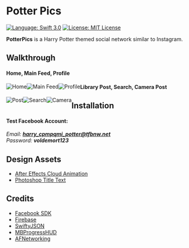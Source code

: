 # Potter Pics

[![Language: Swift 3.0](https://img.shields.io/badge/swift-3.0-orange.svg?style=flat)](https://developer.apple.com/swift) [![License: MIT License](https://img.shields.io/github/license/mashape/apistatus.svg)](https://opensource.org/licenses/MIT)

**PotterPics** is a Harry Potter themed social network similar to Instagram.

## Walkthrough
#### Home, Main Feed, Profile

<div>
<img style="float:left;" src='http://i.imgur.com/QBV9PRg.gif' title='Home' alt='Home'/>
<img style="float:left;" src='http://i.imgur.com/RW69LiJ.gif' title='Main Feed' alt='Main Feed'/>
<img style="float:left;" src='http://i.imgur.com/6Stnwns.gif' title='Profile' alt='Profile'/>
</div>

#### Library Post, Search, Camera Post <br>

<div>
<img style="float:left;" src='http://i.imgur.com/HE6sM7w.gif' title='Post' alt='Post'/>
<img style="float:left;" src='http://i.imgur.com/geqrxUd.gif' title='Search' alt='Search'/>
<img style="float:left;" src='http://i.imgur.com/4KXfHl3.gif' title='Camera' alt='Camera'/>
</div>

## Installation
#### Test Facebook Account:

<i>Email: **harry_cpmpqmi_potter@tfbnw.net** <br>
Password: <b>voldemort123</b></i> <br>

## Design Assets
- [After Effects Cloud Animation](https://drive.google.com/open?id=0B6aOEAXdWnEGanFLS3JORmNDWDA)
- [Photoshop Title Text](https://drive.google.com/open?id=0B6aOEAXdWnEGUnI3N1FQZ0JDOFk)

## Credits
- [Facebook SDK](https://developers.facebook.com/docs/ios/)
- [Firebase](https://firebase.google.com/)
- [SwiftyJSON](https://github.com/SwiftyJSON/SwiftyJSON)
- [MBProgressHUD](https://github.com/jdg/MBProgressHUD)
- [AFNetworking](https://github.com/AFNetworking/AFNetworking)